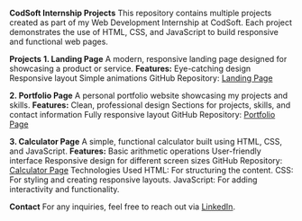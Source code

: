 **CodSoft Internship Projects**
This repository contains multiple projects created as part of my Web Development Internship at CodSoft. Each project demonstrates the use of HTML, CSS, and JavaScript to build responsive and functional web pages.

**Projects**
**1. Landing Page**
A modern, responsive landing page designed for showcasing a product or service.
**Features:**
Eye-catching design
Responsive layout
Simple animations
GitHub Repository: [Landing Page](https://himanshuheda.github.io/CodSoft/LandingPage/)

**2. Portfolio Page**
A personal portfolio website showcasing my projects and skills.
**Features:**
Clean, professional design
Sections for projects, skills, and contact information
Fully responsive layout
GitHub Repository: [Portfolio Page](https://himanshuheda.github.io/CodSoft/Calculator/)

**3. Calculator Page**
A simple, functional calculator built using HTML, CSS, and JavaScript.
**Features:**
Basic arithmetic operations
User-friendly interface
Responsive design for different screen sizes
GitHub Repository: [Calculator Page](https://himanshuheda.github.io/CodSoft/Calculator/)
Technologies Used
HTML: For structuring the content.
CSS: For styling and creating responsive layouts.
JavaScript: For adding interactivity and functionality.

**Contact**
For any inquiries, feel free to reach out via [LinkedIn](https://www.linkedin.com/in/himanshu-heda/).
